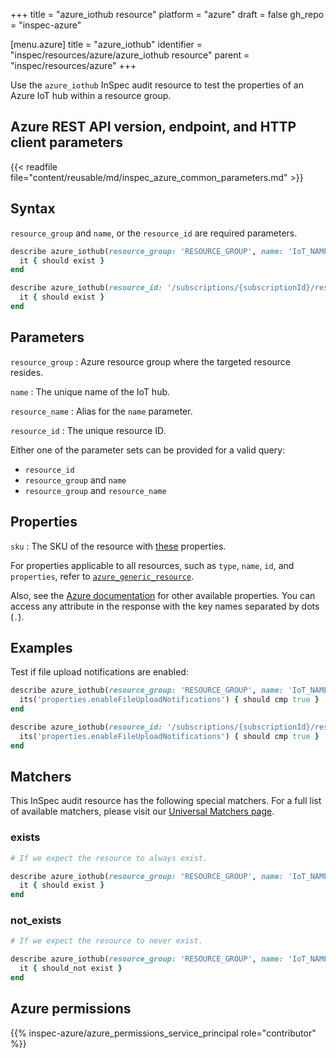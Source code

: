 +++
title = "azure_iothub resource"
platform = "azure"
draft = false
gh_repo = "inspec-azure"

[menu.azure]
title = "azure_iothub"
identifier = "inspec/resources/azure/azure_iothub resource"
parent = "inspec/resources/azure"
+++

Use the `azure_iothub` InSpec audit resource to test the properties of an Azure IoT hub within a resource group.

## Azure REST API version, endpoint, and HTTP client parameters

{{< readfile file="content/reusable/md/inspec_azure_common_parameters.md" >}}

## Syntax

`resource_group` and `name`, or the `resource_id` are required parameters.

```ruby
describe azure_iothub(resource_group: 'RESOURCE_GROUP', name: 'IoT_NAME') do
  it { should exist }
end
```

```ruby
describe azure_iothub(resource_id: '/subscriptions/{subscriptionId}/resourceGroups/{resourceGroupName}/providers/Microsoft.Devices/IotHubs/{resourceName}') do
  it { should exist }
end
```

## Parameters

`resource_group`
: Azure resource group where the targeted resource resides.

`name`
: The unique name of the IoT hub.

`resource_name`
: Alias for the `name` parameter.

`resource_id`
: The unique resource ID.

Either one of the parameter sets can be provided for a valid query:

- `resource_id`
- `resource_group` and `name`
- `resource_group` and `resource_name`

## Properties

`sku`
: The SKU of the resource with [these](https://docs.microsoft.com/en-us/rest/api/iothub/iothubresource/get#iothubskuinfo) properties.

For properties applicable to all resources, such as `type`, `name`, `id`, and `properties`, refer to [`azure_generic_resource`](azure_generic_resource#properties).

Also, see the [Azure documentation](https://docs.microsoft.com/en-us/rest/api/iothub/iothubresource/get#iothubdescription) for other available properties. You can access any attribute in the response with the key names separated by dots (`.`).

## Examples

Test if file upload notifications are enabled:

```ruby
describe azure_iothub(resource_group: 'RESOURCE_GROUP', name: 'IoT_NAME') do
  its('properties.enableFileUploadNotifications') { should cmp true }
end
```

```ruby
describe azure_iothub(resource_id: '/subscriptions/{subscriptionId}/resourceGroups/{resourceGroupName}/providers/Microsoft.Devices/IotHubs/{resourceName}') do
  its('properties.enableFileUploadNotifications') { should cmp true }
end
```

## Matchers

This InSpec audit resource has the following special matchers. For a full list of available matchers, please visit our [Universal Matchers page](https://docs.chef.io/inspec/matchers/).

### exists

```ruby
# If we expect the resource to always exist.

describe azure_iothub(resource_group: 'RESOURCE_GROUP', name: 'IoT_NAME') do
  it { should exist }
end
```

### not_exists

```ruby
# If we expect the resource to never exist.

describe azure_iothub(resource_group: 'RESOURCE_GROUP', name: 'IoT_NAME') do
  it { should_not exist }
end
```

## Azure permissions

{{% inspec-azure/azure_permissions_service_principal role="contributor" %}}
